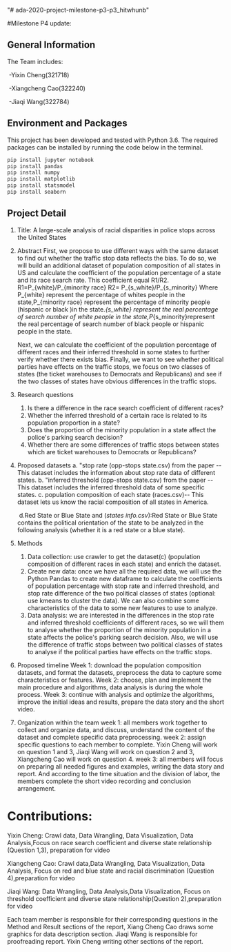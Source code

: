 "# ada-2020-project-milestone-p3-p3_hitwhunb" 

#Milestone P4 update:

## General Information

The Team includes:

​	-Yixin Cheng(321718)

​	-Xiangcheng Cao(322240)

​	-Jiaqi Wang(322784)

## Environment and Packages
This project has been developed and tested with Python 3.6. The required packages can be installed by running the code below in the terminal.

```bash
pip install jupyter notebook
pip install pandas
pip install numpy
pip install matplotlib
pip install statsmodel
pip install seaborn
```



## Project Detail


1. Title: A large-scale analysis of racial disparities in police stops across the United States

2. Abstract
   First, we propose to use different ways with the same dataset to find out whether the traffic stop data reflects the bias. To do so, we will build an additional  dataset of population composition of all states in US and calculate the coefficient of the population percentage of a state and its race search rate. This coefficient equal R1/R2.  R1=P_{white}/P_{minority race} R2= P_{s_white}/P_{s_minority} Where P_{white} represent the percentage of whites people in the state,P_{minority race}  represent the percentage of minority people (hispanic or black )in the state._{s_white} represent the real percentage of search number of white people in the state,P_{s_minority}represent the real percentage of search number of black people or hispanic people in the state.

    Next, we can calculate the coefficient of the population percentage of different races  and their inferred threshold in some states to further verify whether there exists bias. Finally, we want to see whether political parties have effects on the traffic stops, we focus on two classes of states (the ticket warehouses to Democrats and Republicans) and see if the two classes of states have obvious differences in  the traffic stops.

3. Research questions
    1. Is there a difference in the race search coefficient of different races?
    2. Whether the inferred threshold of a certain race is related to its population proportion in a state?
    3. Does the proportion of the minority population in a state affect the police's parking search decision?
    4. Whether there are some differences of traffic stops between states which are ticket warehouses to Democrats or Republicans?

4. Proposed datasets
         a. "stop rate (opp-stops state.csv) from the paper -- This dataset includes the information about stop rate data of different states.
         b. "inferred threshold (opp-stops state.csv) from the paper -- This dataset includes the inferred threshold data of some specific states.
         c. population composition of each state (races.csv)-- This dataset lets us know the racial composition of all states in America.

   ​	 d.Red State or Blue State and (*states info.csv*):Red State or Blue State contains the political orientation of the state to be analyzed in the following analysis (whether it is a red state or a blue state).

5. Methods
    1. Data collection: use crawler to get the dataset(c) (population composition of different races in each state) and enrich the dataset.
    2. Create new data: once we have all the required data, we will use the Python Pandas to create new dataframe to calculate the coefficients of population  percentage with stop rate and inferred threshold, and stop rate difference of the two political classes of states (optional: use kmeans to cluster the data). We  can also combine some characteristics of the data to some new features to use to analyze.
    3. Data analysis: we are interested in the differences in the stop rate and inferred threshold coefficients of different races, so we will them to analyse whether the proportion of the minority population in a state affects the police's parking search decision. Also, we will use the difference of traffic stops between two political classes of states to analyse if the political parties have effects on the traffic stops.

6. Proposed timeline
     Week 1: download the population composition datasets, and format the datasets, preprocess the data to capture some characteristics or features. 
     Week 2: choose, plan and implement the main procedure and algorithms, data analysis is during the whole process.
     Week 3: continue with analysis and optimize the algorithms, improve the initial ideas and results, prepare the data story and the short video.

7. Organization within the team
    week 1: all members work together to collect and organize data, and discuss, understand the content of the dataset and complete specific data preprocessing.
    week 2: assign specific questions to each member to complete. Yixin Cheng will work on question 1 and 3, Jiaqi Wang will work on question 2 and 3, Xiangcheng  Cao will work on question 4.
    week 3: all members will focus on preparing all needed figures and examples, writing the data story and report. And according to the time situation and the  division of labor, the members complete the short video recording and conclusion arrangement.



# Contributions:

Yixin Cheng: Crawl data, Data Wrangling, Data Visualization, Data Analysis,Focus on race search coefficient and  diverse state relationship (Question 1,3), preparation for video

Xiangcheng Cao: Crawl data,Data Wrangling, Data Visualization,  Data Analysis, Focus on red and blue state and racial discrimination (Question 4),preparation for video

Jiaqi Wang: Data Wrangling, Data Analysis,Data Visualization,  Focus on threshold coefficient and diverse state relationship(Question 2),preparation for video

Each team member is responsible for their corresponding questions in the Method and Result sections of the report, Xiang Cheng Cao draws some graphics  for data description section. Jiaqi Wang is responsible for proofreading report.  Yixin Cheng writing other sections of the report.



